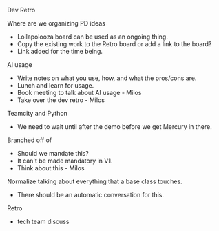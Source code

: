 Dev Retro

Where are we organizing PD ideas
- Lollapolooza board can be used as an ongoing thing.
- Copy the existing work to the Retro board or add a link to the board?
- Link added for the time being.

AI usage
- Write notes on what you use, how, and what the pros/cons are.
- Lunch and learn for usage.
- Book meeting to talk about AI usage - Milos
- Take over the dev retro - Milos

Teamcity and Python
- We need to wait until after the demo before we get Mercury in there.

Branched off of
- Should we mandate this?
- It can't be made mandatory in V1.
- Think about this - Milos

Normalize talking about everything that a base class touches.
- There should be an automatic conversation for this.


Retro

- tech team discuss 